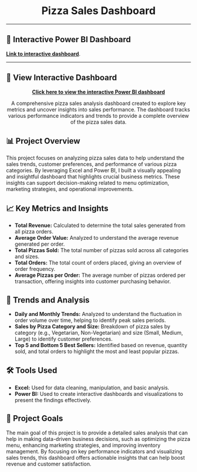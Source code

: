 <h1 align="center">Pizza Sales Dashboard</h1>

<hr>

<h2>🔗 Interactive Power BI Dashboard</h2>
<p><a href="https://app.powerbi.com/view?r=eyJrIjoiYzBmZDgzYjAtNjc3NC00YmQzLWJlZjMtNDIxYmQ1MjVlNWE4IiwidCI6IjY0NDc4ZWMwLWQwMDUtNGU5NS1hMGRiLTg2Y2Q3NjBiYmFhYSJ9" target="_blank"><strong>Link to interactive dashboard</strong></a>.</p>

<hr>


<h2>🔗 View Interactive Dashboard</h2>

<p align="center">
  <a href="your-power-bi-dashboard-link" target="_blank"><strong>Click here to view the interactive Power BI dashboard</strong></a>
</p>




<p align="center">
  A comprehensive pizza sales analysis dashboard created to explore key metrics and uncover insights into sales performance. The dashboard tracks various performance indicators and trends to provide a complete overview of the pizza sales data.
</p>

<h2>📊 Project Overview</h2>

<p>
  This project focuses on analyzing pizza sales data to help understand the sales trends, customer preferences, and performance of various pizza categories. By leveraging Excel and Power BI, I built a visually appealing and insightful dashboard that highlights crucial business metrics. These insights can support decision-making related to menu optimization, marketing strategies, and operational improvements.
</p>

<h2>📈 Key Metrics and Insights</h2>

<ul>
  <li><strong>Total Revenue:</strong> Calculated to determine the total sales generated from all pizza orders.</li>
  <li><strong>Average Order Value:</strong> Analyzed to understand the average revenue generated per order.</li>
  <li><strong>Total Pizzas Sold:</strong> The total number of pizzas sold across all categories and sizes.</li>
  <li><strong>Total Orders:</strong> The total count of orders placed, giving an overview of order frequency.</li>
  <li><strong>Average Pizzas per Order:</strong> The average number of pizzas ordered per transaction, offering insights into customer purchasing behavior.</li>
</ul>

<h2>📅 Trends and Analysis</h2>

<ul>
  <li><strong>Daily and Monthly Trends:</strong> Analyzed to understand the fluctuation in order volume over time, helping to identify peak sales periods.</li>
  <li><strong>Sales by Pizza Category and Size:</strong> Breakdown of pizza sales by category (e.g., Vegetarian, Non-Vegetarian) and size (Small, Medium, Large) to identify customer preferences.</li>
  <li><strong>Top 5 and Bottom 5 Best Sellers:</strong> Identified based on revenue, quantity sold, and total orders to highlight the most and least popular pizzas.</li>
</ul>

<h2>🛠 Tools Used</h2>

<ul>
  <li><strong>Excel:</strong> Used for data cleaning, manipulation, and basic analysis.</li>
  <li><strong>Power BI:</strong> Used to create interactive dashboards and visualizations to present the findings effectively.</li>
</ul>

<h2>🎯 Project Goals</h2>

<p>
  The main goal of this project is to provide a detailed sales analysis that can help in making data-driven business decisions, such as optimizing the pizza menu, enhancing marketing strategies, and improving inventory management. By focusing on key performance indicators and visualizing sales trends, this dashboard offers actionable insights that can help boost revenue and customer satisfaction.
</p>

